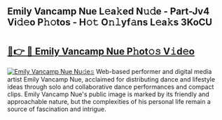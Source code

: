 ## Emily Vancamp Nue L𝚎a𝚔ed N𝚞𝚍e - Part-Jv4 Vi𝚍𝚎o P𝚑𝚘tos - H𝚘𝚝 O𝚗𝚕yf𝚊ns L𝚎a𝚔s 3KoCU

# <h2><a href="http://kf0oyd.oniu.top/?m=Emily+Vancamp+Nue">🔗👉 🔴 Emily Vancamp Nue P𝚑ot𝚘𝚜 V𝚒d𝚎o</a></h2>

[![Emily Vancamp Nue Nu𝚍e𝚜](https://i.imgur.com/0qMVB7G.gif)](http://kf0oyd.oniu.top/?m=Emily+Vancamp+Nue)
Web-based performer and digital media artist Emily Vancamp Nue, acclaimed for distributing dance and lifestyle ideas through solo and collaborative dance performances and compact clips. Emily Vancamp Nue's public image is marked by its friendly and approachable nature, but the complexities of his personal life remain a source of fascination and intrigue.  

